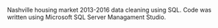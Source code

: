 Nashville housing market 2013-2016 data cleaning using SQL.
Code was written using Microsoft SQL Server Managament Studio.
